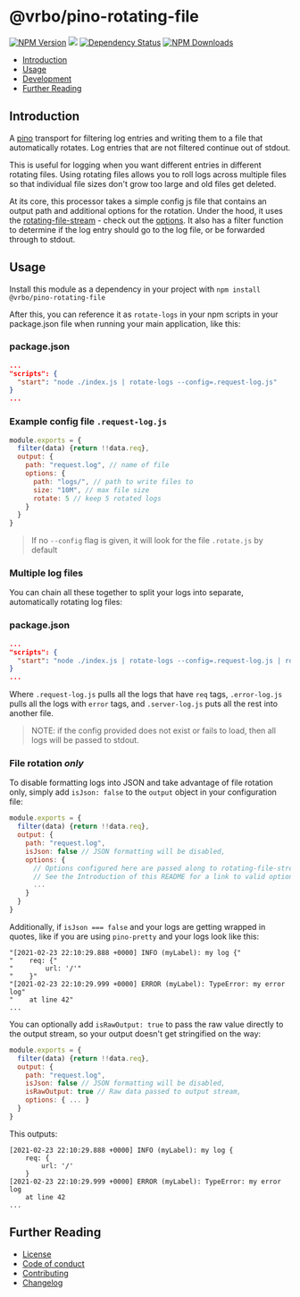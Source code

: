 # @vrbo/pino-rotating-file
[![NPM Version](https://img.shields.io/npm/v/@vrbo/pino-rotating-file.svg?style=flat-square)](https://www.npmjs.com/package/@vrbo/pino-rotating-file)
![](https://github.com/ExpediaGroup/pino-rotating-file/workflows/Node_CI/badge.svg)
[![Dependency Status](https://david-dm.org/expediagroup/pino-rotating-file.svg?theme=shields.io)](https://david-dm.org/expediagroup/pino-rotating-file)
[![NPM Downloads](https://img.shields.io/npm/dm/@vrbo/pino-rotating-file.svg?style=flat-square)](https://npm-stat.com/charts.html?package=@vrbo/pino-rotating-file)

*   [Introduction](#introduction)
*   [Usage](#usage)
*   [Development](#development)
*   [Further Reading](#further-reading)

## Introduction
A [pino](https://getpino.io/) transport for filtering log entries and writing them to a file that automatically rotates.  Log entries that are not filtered continue out of stdout.

This is useful for logging when you want different entries in different rotating files. Using rotating files allows you to roll logs across multiple files so that individual file sizes don't grow too large and old files get deleted.

At its core, this processor takes a simple config js file that contains an output path and additional options for the rotation. Under the hood, it uses the [rotating-file-stream](https://www.npmjs.com/package/rotating-file-stream) - check out the [options](https://www.npmjs.com/package/rotating-file-stream#options-object). It also has a filter function to determine if the log entry should go to the log file, or be forwarded through to stdout.

## Usage

Install this module as a dependency in your project with ```npm install @vrbo/pino-rotating-file```

After this, you can reference it as ```rotate-logs``` in your npm scripts in your package.json file when running your main application, like this:

### package.json
```json
...
"scripts": {
  "start": "node ./index.js | rotate-logs --config=.request-log.js"
}
...
```

### Example config file `.request-log.js`

```javascript
module.exports = {
  filter(data) {return !!data.req},
  output: {
    path: "request.log", // name of file
    options: {
      path: "logs/", // path to write files to
      size: "10M", // max file size
      rotate: 5 // keep 5 rotated logs
    }
  }
}
```

> If no `--config` flag is given, it will look for the file `.rotate.js` by default

### Multiple log files

You can chain all these together to split your logs into separate, automatically rotating log files:

### package.json
```json
...
"scripts": {
  "start": "node ./index.js | rotate-logs --config=.request-log.js | rotate-logs --config=.error-log.js | rotate-logs --config=.server-log.js"
}
...
```

Where `.request-log.js` pulls all the logs that have `req` tags, `.error-log.js` pulls all the logs with `error` tags, and `.server-log.js` puts all the rest into another file.

> NOTE: if the config provided does not exist or fails to load, then all logs will be passed to stdout.

### File rotation _only_

To disable formatting logs into JSON and take advantage of file rotation only, simply add `isJson: false` to the `output` object in your configuration file:

```javascript
module.exports = {
  filter(data) {return !!data.req},
  output: {
    path: "request.log",
    isJson: false // JSON formatting will be disabled,
    options: {
      // Options configured here are passed along to rotating-file-stream.
      // See the Introduction of this README for a link to valid options.
      ... 
    }
  }
}
```
Additionally, if `isJson === false` and your logs are getting wrapped in quotes, like if you are using `pino-pretty` and your logs look like this:
```
"[2021-02-23 22:10:29.888 +0000] INFO (myLabel): my log {"
"    req: {"
"        url: '/'"
"    }"
"[2021-02-23 22:10:29.999 +0000] ERROR (myLabel): TypeError: my error log"
"    at line 42"
...
```
You can optionally add `isRawOutput: true` to pass the raw value directly to the output stream, so your output doesn't get stringified on the way:
```javascript
module.exports = {
  filter(data) {return !!data.req},
  output: {
    path: "request.log",
    isJson: false // JSON formatting will be disabled,
    isRawOutput: true // Raw data passed to output stream,
    options: { ... }
  }
}
```
This outputs:
```
[2021-02-23 22:10:29.888 +0000] INFO (myLabel): my log {
    req: {
        url: '/'
    }
[2021-02-23 22:10:29.999 +0000] ERROR (myLabel): TypeError: my error log
    at line 42
...
``` 

## Further Reading

*   [License](LICENSE)
*   [Code of conduct](CODE_OF_CONDUCT.md)
*   [Contributing](CONTRIBUTING.md)
*   [Changelog](CHANGELOG.md)
